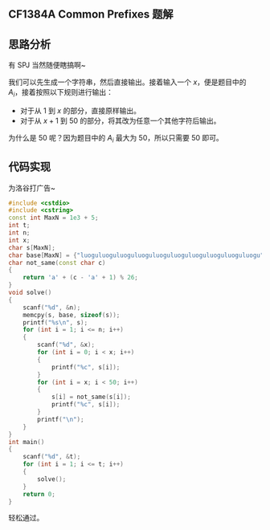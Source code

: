 ## CF1384A Common Prefixes 题解

## 思路分析

有 SPJ 当然随便瞎搞啊~

我们可以先生成一个字符串，然后直接输出。接着输入一个 $x$，便是题目中的 $A_i$，接着按照以下规则进行输出：

- 对于从 $1$ 到 $x$ 的部分，直接原样输出。
- 对于从 $x + 1$ 到 $50$ 的部分，将其改为任意一个其他字符后输出。

为什么是 $50$ 呢？因为题目中的 $A_i$ 最大为 $50$，所以只需要 $50$ 即可。

## 代码实现

为洛谷打广告~

```cpp
#include <cstdio>
#include <cstring>
const int MaxN = 1e3 + 5;
int t;
int n;
int x;
char s[MaxN];
char base[MaxN] = {"luoguluoguluoguluoguluoguluoguluoguluoguluoguluogu"};
char not_same(const char c)
{
    return 'a' + (c - 'a' + 1) % 26;
}
void solve()
{
    scanf("%d", &n);
    memcpy(s, base, sizeof(s));
    printf("%s\n", s);
    for (int i = 1; i <= n; i++)
    {
        scanf("%d", &x);
        for (int i = 0; i < x; i++)
        {
            printf("%c", s[i]);
        }
        for (int i = x; i < 50; i++)
        {
            s[i] = not_same(s[i]);
            printf("%c", s[i]);
        }
        printf("\n");
    }
}
int main()
{
    scanf("%d", &t);
    for (int i = 1; i <= t; i++)
    {
        solve();
    }
    return 0;
}
```

轻松通过。